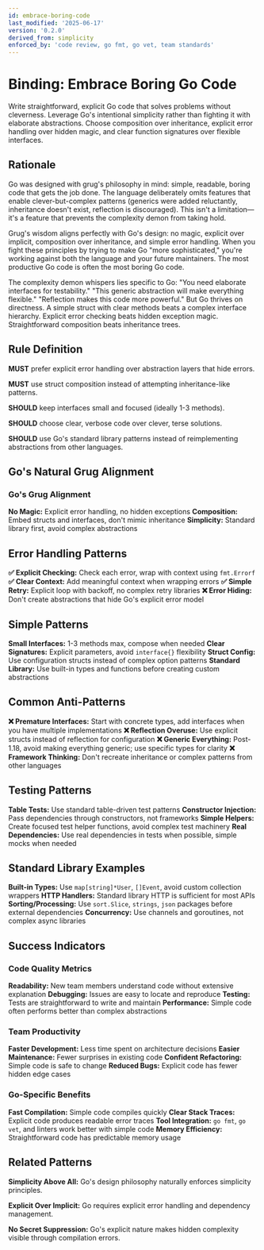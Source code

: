 ```yaml
---
id: embrace-boring-code
last_modified: '2025-06-17'
version: '0.2.0'
derived_from: simplicity
enforced_by: 'code review, go fmt, go vet, team standards'
---
```


# Binding: Embrace Boring Go Code

Write straightforward, explicit Go code that solves problems without cleverness. Leverage Go's intentional simplicity rather than fighting it with elaborate abstractions. Choose composition over inheritance, explicit error handling over hidden magic, and clear function signatures over flexible interfaces.

## Rationale

Go was designed with grug's philosophy in mind: simple, readable, boring code that gets the job done. The language deliberately omits features that enable clever-but-complex patterns (generics were added reluctantly, inheritance doesn't exist, reflection is discouraged). This isn't a limitation—it's a feature that prevents the complexity demon from taking hold.

Grug's wisdom aligns perfectly with Go's design: no magic, explicit over implicit, composition over inheritance, and simple error handling. When you fight these principles by trying to make Go "more sophisticated," you're working against both the language and your future maintainers. The most productive Go code is often the most boring Go code.

The complexity demon whispers lies specific to Go: "You need elaborate interfaces for testability." "This generic abstraction will make everything flexible." "Reflection makes this code more powerful." But Go thrives on directness. A simple struct with clear methods beats a complex interface hierarchy. Explicit error checking beats hidden exception magic. Straightforward composition beats inheritance trees.

## Rule Definition

**MUST** prefer explicit error handling over abstraction layers that hide errors.

**MUST** use struct composition instead of attempting inheritance-like patterns.

**SHOULD** keep interfaces small and focused (ideally 1-3 methods).

**SHOULD** choose clear, verbose code over clever, terse solutions.

**SHOULD** use Go's standard library patterns instead of reimplementing abstractions from other languages.

## Go's Natural Grug Alignment

### Go's Grug Alignment

**No Magic:** Explicit error handling, no hidden exceptions
**Composition:** Embed structs and interfaces, don't mimic inheritance
**Simplicity:** Standard library first, avoid complex abstractions

## Error Handling Patterns

**✅ Explicit Checking:** Check each error, wrap with context using `fmt.Errorf`
**✅ Clear Context:** Add meaningful context when wrapping errors
**✅ Simple Retry:** Explicit loop with backoff, no complex retry libraries
**❌ Error Hiding:** Don't create abstractions that hide Go's explicit error model

## Simple Patterns

**Small Interfaces:** 1-3 methods max, compose when needed
**Clear Signatures:** Explicit parameters, avoid `interface{}` flexibility
**Struct Config:** Use configuration structs instead of complex option patterns
**Standard Library:** Use built-in types and functions before creating custom abstractions

## Common Anti-Patterns

**❌ Premature Interfaces:** Start with concrete types, add interfaces when you have multiple implementations
**❌ Reflection Overuse:** Use explicit structs instead of reflection for configuration
**❌ Generic Everything:** Post-1.18, avoid making everything generic; use specific types for clarity
**❌ Framework Thinking:** Don't recreate inheritance or complex patterns from other languages

## Testing Patterns

**Table Tests:** Use standard table-driven test patterns
**Constructor Injection:** Pass dependencies through constructors, not frameworks
**Simple Helpers:** Create focused test helper functions, avoid complex test machinery
**Real Dependencies:** Use real dependencies in tests when possible, simple mocks when needed

## Standard Library Examples

**Built-in Types:** Use `map[string]*User`, `[]Event`, avoid custom collection wrappers
**HTTP Handlers:** Standard library HTTP is sufficient for most APIs
**Sorting/Processing:** Use `sort.Slice`, `strings`, `json` packages before external dependencies
**Concurrency:** Use channels and goroutines, not complex async libraries

## Success Indicators

### Code Quality Metrics

**Readability:** New team members understand code without extensive explanation
**Debugging:** Issues are easy to locate and reproduce
**Testing:** Tests are straightforward to write and maintain
**Performance:** Simple code often performs better than complex abstractions

### Team Productivity

**Faster Development:** Less time spent on architecture decisions
**Easier Maintenance:** Fewer surprises in existing code
**Confident Refactoring:** Simple code is safe to change
**Reduced Bugs:** Explicit code has fewer hidden edge cases

### Go-Specific Benefits

**Fast Compilation:** Simple code compiles quickly
**Clear Stack Traces:** Explicit code produces readable error traces
**Tool Integration:** `go fmt`, `go vet`, and linters work better with simple code
**Memory Efficiency:** Straightforward code has predictable memory usage

## Related Patterns

**Simplicity Above All:** Go's design philosophy naturally enforces simplicity principles.

**Explicit Over Implicit:** Go requires explicit error handling and dependency management.

**No Secret Suppression:** Go's explicit nature makes hidden complexity visible through compilation errors.

